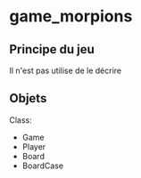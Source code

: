 # game_morpions

## Principe du jeu  
Il n'est pas utilise de le décrire  
  
## Objets
Class:  
* Game
* Player
* Board
* BoardCase
